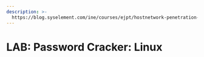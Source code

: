 ```yaml
---
description: >-
  https://blog.syselement.com/ine/courses/ejpt/hostnetwork-penetration-testing/1-system-attack/linux-attacks/creds-dump-unix
---
```


# LAB: Password Cracker: Linux

